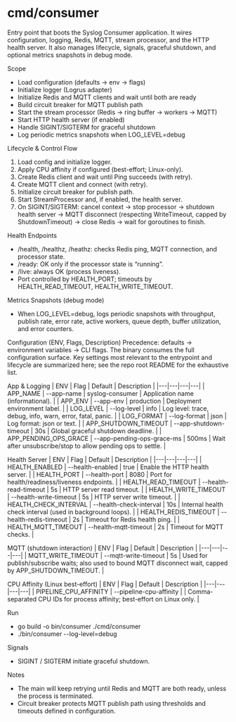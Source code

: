 # cmd/consumer

Entry point that boots the Syslog Consumer application. It wires configuration, logging, Redis, MQTT, stream processor, and the HTTP health server. It also manages lifecycle, signals, graceful shutdown, and optional metrics snapshots in debug mode.

Scope

- Load configuration (defaults → env → flags)
- Initialize logger (Logrus adapter)
- Initialize Redis and MQTT clients and wait until both are ready
- Build circuit breaker for MQTT publish path
- Start the stream processor (Redis → ring buffer → workers → MQTT)
- Start HTTP health server (if enabled)
- Handle SIGINT/SIGTERM for graceful shutdown
- Log periodic metrics snapshots when LOG_LEVEL=debug

Lifecycle & Control Flow

1. Load config and initialize logger.
2. Apply CPU affinity if configured (best-effort; Linux-only).
3. Create Redis client and wait until Ping succeeds (with retry).
4. Create MQTT client and connect (with retry).
5. Initialize circuit breaker for publish path.
6. Start StreamProcessor and, if enabled, the health server.
7. On SIGINT/SIGTERM: cancel context → stop processor → shutdown health server → MQTT disconnect (respecting WriteTimeout, capped by ShutdownTimeout) → close Redis → wait for goroutines to finish.

Health Endpoints

- /health, /healthz, /heathz: checks Redis ping, MQTT connection, and processor state.
- /ready: OK only if the processor state is “running”.
- /live: always OK (process liveness).
- Port controlled by HEALTH_PORT; timeouts by HEALTH_READ_TIMEOUT, HEALTH_WRITE_TIMEOUT.

Metrics Snapshots (debug mode)

- When LOG_LEVEL=debug, logs periodic snapshots with throughput, publish rate, error rate, active workers, queue depth, buffer utilization, and error counters.

Configuration (ENV, Flags, Description)
Precedence: defaults → environment variables → CLI flags. The binary consumes the full configuration surface. Key settings most relevant to the entrypoint and lifecycle are summarized here; see the repo root README for the exhaustive list.

App & Logging
| ENV | Flag | Default | Description |
|---|---|---|---|
| APP_NAME | --app-name | syslog-consumer | Application name (informational). |
| APP_ENV | --app-env | production | Deployment environment label. |
| LOG_LEVEL | --log-level | info | Log level: trace, debug, info, warn, error, fatal, panic. |
| LOG_FORMAT | --log-format | json | Log format: json or text. |
| APP_SHUTDOWN_TIMEOUT | --app-shutdown-timeout | 30s | Global graceful shutdown deadline. |
| APP_PENDING_OPS_GRACE | --app-pending-ops-grace-ms | 500ms | Wait after unsubscribe/stop to allow pending ops to settle. |

Health Server
| ENV | Flag | Default | Description |
|---|---|---|---|
| HEALTH_ENABLED | --health-enabled | true | Enable the HTTP health server. |
| HEALTH_PORT | --health-port | 8080 | Port for health/readiness/liveness endpoints. |
| HEALTH_READ_TIMEOUT | --health-read-timeout | 5s | HTTP server read timeout. |
| HEALTH_WRITE_TIMEOUT | --health-write-timeout | 5s | HTTP server write timeout. |
| HEALTH_CHECK_INTERVAL | --health-check-interval | 10s | Internal health check interval (used in background loops). |
| HEALTH_REDIS_TIMEOUT | --health-redis-timeout | 2s | Timeout for Redis health ping. |
| HEALTH_MQTT_TIMEOUT | --health-mqtt-timeout | 2s | Timeout for MQTT checks. |

MQTT (shutdown interaction)
| ENV | Flag | Default | Description |
|---|---|---|---|
| MQTT_WRITE_TIMEOUT | --mqtt-write-timeout | 5s | Used for publish/subscribe waits; also used to bound MQTT disconnect wait, capped by APP_SHUTDOWN_TIMEOUT. |

CPU Affinity (Linux best-effort)
| ENV | Flag | Default | Description |
|---|---|---|---|
| PIPELINE_CPU_AFFINITY | --pipeline-cpu-affinity | | Comma-separated CPU IDs for process affinity; best-effort on Linux only. |

Run

- go build -o bin/consumer ./cmd/consumer
- ./bin/consumer --log-level=debug

Signals

- SIGINT / SIGTERM initiate graceful shutdown.

Notes

- The main will keep retrying until Redis and MQTT are both ready, unless the process is terminated.
- Circuit breaker protects MQTT publish path using thresholds and timeouts defined in configuration.
